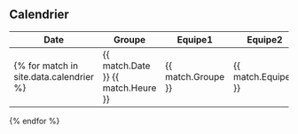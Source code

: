 ## Calendrier

| Date | Groupe | Equipe1 | Equipe2 |
| ---- | ------ | ------- | ------- |
{% for match in site.data.calendrier %}| {{ match.Date }} {{ match.Heure }} | {{ match.Groupe }}| {{ match.Equipe1 }} | {{ match.Equipe2 }} |
{% endfor %}
